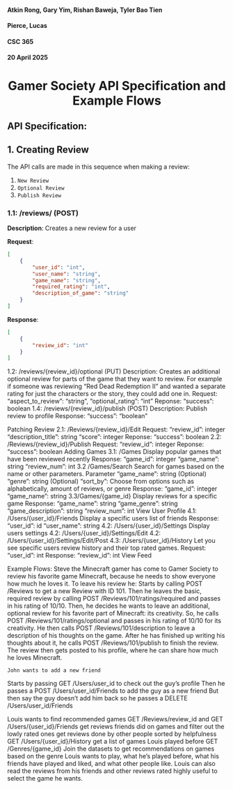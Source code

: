 #### Atkin Rong, Gary Yim, Rishan Baweja, Tyler Bao Tien
#### Pierce, Lucas
#### CSC 365
#### 20 April 2025


# <p align="center"> Gamer Society API Specification and Example Flows</p>

## API Specification:
## 1. Creating Review 

The API calls are made in this sequence when making a review:
1. `New Review`
2. `Optional Review`
3. `Publish Review`

### 1.1: /reviews/ (POST)
**Description**: Creates a new review for a user

**Request**:
```json
[
	{
		"user_id": "int",
		"user_name": "string",
		"game_name": "string",
		"required_rating": "int",
		"description_of_game": "string"
	}
]
```
**Response**:
```json
[
	{
		"review_id": "int"
	}
]
```

1.2: /reviews/{review_id}/optional (PUT)
Description: Creates an additional optional review for parts of the game that they want to review. For example if someone was reviewing “Red Dead Redemption II” and wanted a separate rating for just the characters or the story, they could add one in.
Request:
“aspect_to_review”: “string”,
“optional_rating”: “int”
Reponse:
“success”: boolean
1.4: /reviews/{review_id}/publish (POST)
Description: Publish review to profile
Response:
“success”: “boolean”

Patching Review
2.1: /Reviews/{review_id}/Edit
Request:
“review_id”: integer
“description_title”: string
“score”: integer
Reponse:
“success”: boolean
2.2: /Reviews/{review_id}/Publish
Request:
“review_id”: integer
Reponse:
“success”: boolean
Adding Games
3.1: /Games
Display popular games that have been reviewed recently
Response:
“game_id”: integer
“game_name”: string
“review_num”: int
3.2 /Games/Search
Search for games based on the name or other parameters.
Parameter
“game_name”: string (Optional)
“genre”: string (Optional)
“sort_by”: Choose from options such as alphabetically, amount of reviews, or genre
Response:
“game_id”: integer
“game_name”: string
3.3/Games/{game_id}
Display reviews for a specific game
Response:
“game_name”: string
“game_genre”: string
“game_description”: string
“review_num”: int
 View User Profile
4.1: /Users/{user_id}/Friends
Display a specific users list of friends
Response:
“user_id”: id
“user_name”: string
4.2: /Users/{user_id}/Settings
Display users settings
4.2: /Users/{user_id}/Settings/Edit
4.2: /Users/{user_id}/Settings/Edit/Post
4.3: /Users/{user_id}/History 
Let you see specific users review history and their top rated games.
Request:
“user_id”: int
Response:
“review_id”: int
View Feed

Example Flows:
	Steve the Minecraft gamer has come to Gamer Society to review his favorite game Minecraft, because he needs to show everyone how much he loves it. To leave his review he:
Starts by calling POST /Reviews to get a new Review with ID 101. 
Then he leaves the basic, required review by calling POST /Reviews/101/ratings/required and passes in his rating of 10/10. 
Then, he decides he wants to leave an additional, optional review for his favorite part of Minecraft: its creativity. So, he calls POST /Reviews/101/ratings/optional and passes in his rating of 10/10 for its creativity. 
He then calls POST /Reviews/101/description to leave a description of his thoughts on the game. 
After he has finished up writing his thoughts about it, he calls  POST /Reviews/101/publish to finish the review. 
The review then gets posted to his profile, where he can share how much he loves Minecraft.

	John wants to add a new friend
Starts by passing GET /Users/user_id to check out the guy’s profile
Then he passes a POST /Users/user_id/Friends to add the guy as a new friend
But then say the guy doesn’t add him back
so he passes a DELETE /Users/user_id/Friends

	
Louis wants to find recommended games
GET /Reviews/review_id and GET /Users/{user_id}/Friends
get reviews friends did on games and filter out the lowly rated ones
get reviews done by other people sorted by helpfulness
GET /Users/{user_id}/History
get a list of games Louis played before
GET /Genres/{game_id}
Join the datasets to get recommendations on games based on the genre Louis wants to play, what he’s played before, what his friends have played and liked, and what other people like. Louis can also read the reviews from his friends and other reviews rated highly useful to select the game he wants.

